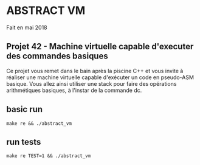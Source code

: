 # ABSTRACT VM
Fait en mai 2018

## Projet 42 - Machine virtuelle capable d'executer des commandes basiques
Ce projet vous remet dans le bain après la piscine C++ et vous invite à réaliser une machine virtuelle capable d'exécuter un code en pseudo-ASM basique. Vous allez ainsi utiliser une stack pour faire des opérations arithmétiques basiques, à l'instar de la commande dc.

## basic run
`
make re &&
./abstract_vm
`

## run tests

`
make re TEST=1 &&
./abstract_vm
`
